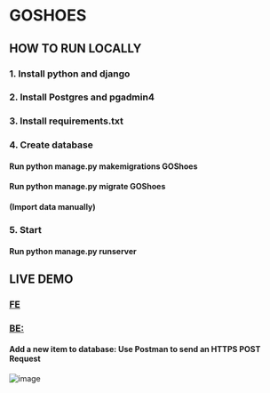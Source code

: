 # GOSHOES

## HOW TO RUN LOCALLY

### 1. Install python and django

### 2. Install Postgres and pgadmin4

### 3. Install requirements.txt

### 4. Create database
#### Run python manage.py makemigrations GOShoes
#### Run python manage.py migrate GOShoes
#### (Import data manually)

### 5. Start
#### Run python manage.py runserver

## LIVE DEMO

### [FE](https://goshoes.netlify.app/)
### [BE:](https://goshoes.onrender.com/)
#### Add a new item to database: Use Postman to send an HTTPS POST Request
![image](https://github.com/nartnahn1604/goshoes/assets/87871710/9fd556d8-fe5f-43b7-baa8-7d4ade7fde4f)
